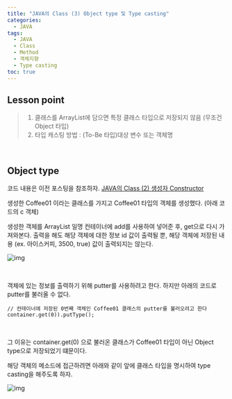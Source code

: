 ```yaml
---
title: "JAVA의 Class (3) Object type 및 Type casting"
categories: 
  - JAVA
tags:
  - JAVA
  - Class
  - Method
  - 객체지향
  - Type casting
toc: true
---
```


## **Lesson point**

> 1. 클래스를 ArrayList에 담으면 특정 클래스 타입으로 저장되지 않음 (무조건 Object 타입)
> 2. 타입 캐스팅 방법 : (To-Be 타입)대상 변수 또는 객체명

<br>

## **Object type**

코드 내용은 이전 포스팅을 참조하자. [JAVA의 Class (2) 생성자 Constructor](https://z2soo.github.io/java/JAVA%EC%9D%98-Class-(2)-%EC%83%9D%EC%84%B1%EC%9E%90-Constructor/)

생성한 Coffee01 이라는 클래스를 가지고 Coffee01 타입의 객체를 생성했다. (아래 코드의 c 객체)

생성한 객체를 ArrayList 일명 컨테이너에 add를 사용하여 넣어준 후, get으로 다시 가져와본다. 출력을 해도 해당 객체에 대한 정보 id 값이 출력될 뿐, 해당 객체에 저장된 내용 (ex. 아이스커피, 3500, true) 값이 출력되지는 않는다. 

![img](https://blog.kakaocdn.net/dn/58AOY/btrUE5NqQ16/r2DQRXwOpWeL5KGm5ufoNK/img.png)

<br>

객체에 있는 정보를 출력하기 위해 putter를 사용하려고 한다. 하지만 아래의 코드로 putter를 불러올 수 없다. 

```
// 컨테이너에 저장된 0번째 객체인 Coffee01 클래스의 putter를 불러오려고 한다
container.get(0)).putType();
```

<br>

그 이유는 container.get(0) 으로 불러온 클래스가 Coffee01 타입이 아닌 Object type으로 저장되었기 떄문이다.

해당 객체의 메소드에 접근하려면 아래와 같이 앞에 클래스 타입을 명시하여 type casting을 해주도록 하자. 

![img](https://blog.kakaocdn.net/dn/cPAHPG/btrUHOxA3oW/9iFmAmmN44LZiPTQg7tf1k/img.png)